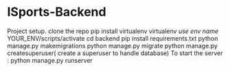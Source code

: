 # ISports-Backend

Project setup.
clone the repo 
pip install virtualenv
virtualenv *use env name*
YOUR_ENV/scripts/activate
cd backend
pip install requirements.txt
python manage.py makemigrations
python manage.py migrate
python manage.py createsuperuser( create a superuser to handle database)
To start the server : python manage.py runserver


